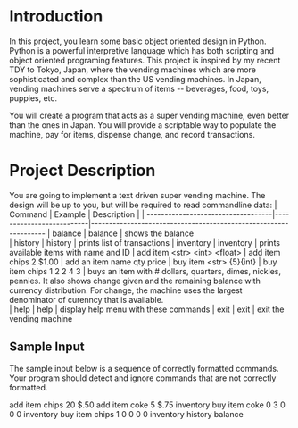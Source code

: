# Introduction
In this project, you learn some basic object oriented design in Python.  Python is a powerful interpretive language which has both scripting and object oriented programing features.  This project is inspired by my recent TDY to Tokyo, Japan, where the vending machines which are more sophisticated and complex than the US vending machines.  In Japan, vending machines serve a spectrum of items -- beverages, food, toys, puppies, etc.  

You will create a program that acts as a super vending machine, even better than the ones in Japan.  You will provide a scriptable way to populate the machine, pay for items, dispense change, and record transactions.  

# Project Description

You are going to implement a text driven super vending machine.  The design will be up to you, but will be required to read commandline data:
| Command                            | Example                  | Description                                                    |
| -----------------------------------|--------------------------|----------------------------------------------------------------- 
| balance                            | balance                  | shows the balance                   
| history                            | history                  | prints list of transactions
| inventory                          | inventory                | prints available items with name and ID 
| add item \<str\> \<int\> \<float\> | add item chips 2 \$1.00  | add an item name qty price 
| buy item \<str\> \{5\}\{int\}      | buy item chips 1 2 2 4 3 | buys an item with \# dollars, quarters, dimes, nickles, pennies.  It also shows change given and the remaining balance with currency distribution.  For change, the machine uses the largest denominator of curenncy that is available.   
| help                               | help                     | display help menu with these commands
| exit                               | exit                     | exit the vending machine


## Sample Input

The sample input below is a sequence of correctly formatted commands. Your program should detect and ignore commands that are not correctly formatted.

add item chips 20 $.50
add item coke 5 $.75
inventory
buy item coke 0 3 0 0 0 
inventory
buy item chips 1 0 0 0 0
inventory
history 
balance
